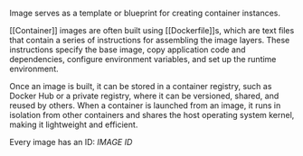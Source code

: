 Image serves as a template or blueprint for creating container instances.

[[Container]] images are often built using [[Dockerfile]]s, which are text files that contain a series of instructions for assembling the image layers. These instructions specify the base image, copy application code and dependencies, configure environment variables, and set up the runtime environment.

Once an image is built, it can be stored in a container registry, such as Docker Hub or a private registry, where it can be versioned, shared, and reused by others. When a container is launched from an image, it runs in isolation from other containers and shares the host operating system kernel, making it lightweight and efficient.

Every image has an ID: *IMAGE ID*
